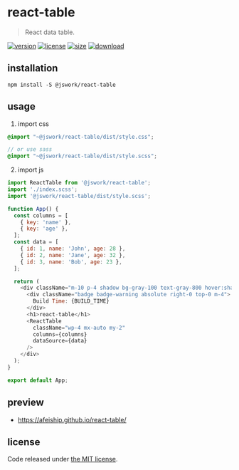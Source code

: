 # react-table
> React data table.

[![version][version-image]][version-url]
[![license][license-image]][license-url]
[![size][size-image]][size-url]
[![download][download-image]][download-url]

## installation
```shell
npm install -S @jswork/react-table
```

## usage
1. import css
  ```scss
  @import "~@jswork/react-table/dist/style.css";

  // or use sass
  @import "~@jswork/react-table/dist/style.scss";
  ```
2. import js
  ```js
  import ReactTable from '@jswork/react-table';
  import './index.scss';
  import '@jswork/react-table/dist/style.scss';

  function App() {
    const columns = [
      { key: 'name' },
      { key: 'age' },
    ];
    const data = [
      { id: 1, name: 'John', age: 28 },
      { id: 2, name: 'Jane', age: 32 },
      { id: 3, name: 'Bob', age: 23 },
    ];

    return (
      <div className="m-10 p-4 shadow bg-gray-100 text-gray-800 hover:shadow-md transition-all">
        <div className="badge badge-warning absolute right-0 top-0 m-4">
          Build Time: {BUILD_TIME}
        </div>
        <h1>react-table</h1>
        <ReactTable
          className="wp-4 mx-auto my-2"
          columns={columns}
          dataSource={data}
        />
      </div>
    );
  }

  export default App;
  ```

## preview
- https://afeiship.github.io/react-table/

## license
Code released under [the MIT license](https://github.com/afeiship/react-table/blob/master/LICENSE.txt).

[version-image]: https://img.shields.io/npm/v/@jswork/react-table
[version-url]: https://npmjs.org/package/@jswork/react-table

[license-image]: https://img.shields.io/npm/l/@jswork/react-table
[license-url]: https://github.com/afeiship/react-table/blob/master/LICENSE.txt

[size-image]: https://img.shields.io/bundlephobia/minzip/@jswork/react-table
[size-url]: https://github.com/afeiship/react-table/blob/master/dist/react-table.min.js

[download-image]: https://img.shields.io/npm/dm/@jswork/react-table
[download-url]: https://www.npmjs.com/package/@jswork/react-table
